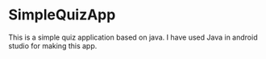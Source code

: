 # SimpleQuizApp
This is a simple quiz application based on java. I have used Java in android studio for making this app.
